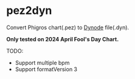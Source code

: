 # pez2dyn
Convert Phigros chart(.pez) to [Dynode](https://dyn.iorinn.moe/) file(.dyn).

**Only tested on 2024 April Fool's Day Chart.**

TODO:
+ Support multiple bpm
+ Support formatVersion 3

